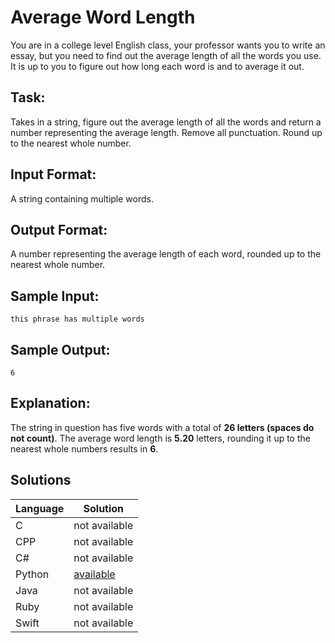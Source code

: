 # Average Word Length

You are in a college level English class, your professor wants you to write an essay, but you need to find out the average length of all the words you use. It is up to you to figure out how long each word is and to average it out.

## Task:
Takes in a string, figure out the average length of all the words and return a number representing the average length. Remove all punctuation. Round up to the nearest whole number.

## Input Format:
A string containing multiple words.

## Output Format:
A number representing the average length of each word, rounded up to the nearest whole number.

## Sample Input:
```
this phrase has multiple words
```

## Sample Output:
```
6
```

## Explanation:
The string in question has five words with a total of **26 letters (spaces do not count)**. The average word length is **5.20** letters, rounding it up to the nearest whole numbers results in **6**.

## Solutions

Language | Solution
---------|---------
C | not available
CPP | not available
C# | not available
Python | [available](https://raw.githubusercontent.com/chankruze/challenges/master/sololearn/AvgWordLen/AvgWordLen.py)
Java | not available
Ruby | not available
Swift | not available